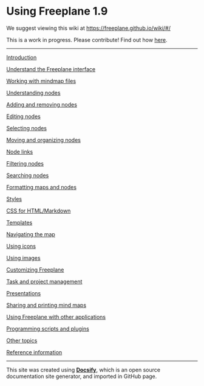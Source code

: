 # Using Freeplane 1.9

We suggest viewing this wiki at https://freeplane.github.io/wiki/#/

This is a work in progress. Please contribute! Find out how [here](contribute.md).

---

[Introduction](introduction.md)

[Understand the Freeplane interface](understanding-interface.md)

[Working with mindmap files](working-w-mindmap-files.md)

[Understanding nodes](understanding-nodes.md)

[Adding and removing nodes](add-remove-nodes.md)

[Editing nodes](editing-nodes.md)

[Selecting nodes](selecting-nodes.md)

[Moving and organizing nodes](moving-nodes.md)

[Node links](node-links.md)

[Filtering nodes](filtering-nodes.md)

[Searching nodes](searching-nodes.md)

[Formatting maps and nodes](formatting-maps-nodes.md)

[Styles](styles.md)

[CSS for HTML/Markdown](css-for-html-or-markdown.md)

[Templates](templates.md)

[Navigating the map](navigating-map.md)

[Using icons](using-icons.md)

[Using images](using-images.md)

[Customizing Freeplane](customizing-freeplane.md)

[Task and project management](task-project-management.md)

[Presentations](presentations.md)

[Sharing and printing mind maps](sharing-printing-mindmaps.md)

[Using Freeplane with other applications](using-freeplane-other-apps.md)

[Programming scripts and plugins](scripts-addons-plugins.md)

[Other topics](other-topics.md)

[Reference information](reference-info.md)

---

This site was created using [**Docsify**](https://docsify.js.org), which is an open source documentation site generator, and imported in GitHub page. 
